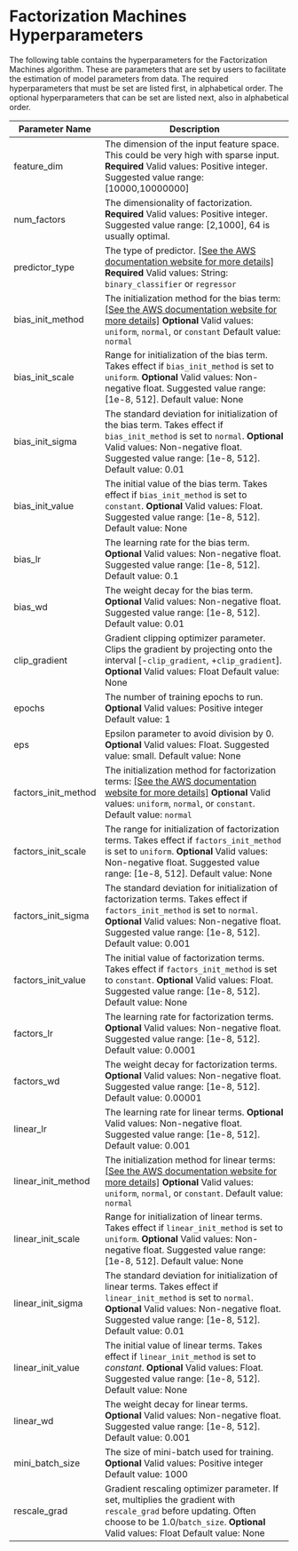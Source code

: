# Factorization Machines Hyperparameters<a name="fact-machines-hyperparameters"></a>

The following table contains the hyperparameters for the Factorization Machines algorithm\. These are parameters that are set by users to facilitate the estimation of model parameters from data\. The required hyperparameters that must be set are listed first, in alphabetical order\. The optional hyperparameters that can be set are listed next, also in alphabetical order\.


| Parameter Name | Description | 
| --- | --- | 
| feature\_dim | The dimension of the input feature space\. This could be very high with sparse input\. **Required** Valid values: Positive integer\. Suggested value range: \[10000,10000000\]  | 
| num\_factors | The dimensionality of factorization\. **Required** Valid values: Positive integer\. Suggested value range: \[2,1000\], 64 is usually optimal\.  | 
| predictor\_type | The type of predictor\. [\[See the AWS documentation website for more details\]](http://docs.aws.amazon.com/sagemaker/latest/dg/fact-machines-hyperparameters.html) **Required** Valid values: String: `binary_classifier` or `regressor`  | 
| bias\_init\_method | The initialization method for the bias term: [\[See the AWS documentation website for more details\]](http://docs.aws.amazon.com/sagemaker/latest/dg/fact-machines-hyperparameters.html) **Optional** Valid values: `uniform`, `normal`, or `constant` Default value: `normal`  | 
| bias\_init\_scale | Range for initialization of the bias term\. Takes effect if `bias_init_method` is set to `uniform`\.  **Optional** Valid values: Non\-negative float\. Suggested value range: \[1e\-8, 512\]\. Default value: None  | 
| bias\_init\_sigma | The standard deviation for initialization of the bias term\. Takes effect if `bias_init_method` is set to `normal`\.  **Optional** Valid values: Non\-negative float\. Suggested value range: \[1e\-8, 512\]\. Default value: 0\.01  | 
| bias\_init\_value | The initial value of the bias term\. Takes effect if `bias_init_method` is set to `constant`\.  **Optional** Valid values: Float\. Suggested value range: \[1e\-8, 512\]\. Default value: None  | 
| bias\_lr | The learning rate for the bias term\.  **Optional** Valid values: Non\-negative float\. Suggested value range: \[1e\-8, 512\]\. Default value: 0\.1  | 
| bias\_wd | The weight decay for the bias term\.  **Optional** Valid values: Non\-negative float\. Suggested value range: \[1e\-8, 512\]\. Default value: 0\.01  | 
| clip\_gradient | Gradient clipping optimizer parameter\. Clips the gradient by projecting onto the interval \[\-`clip_gradient`, \+`clip_gradient`\]\.  **Optional** Valid values: Float Default value: None  | 
| epochs | The number of training epochs to run\.  **Optional** Valid values: Positive integer Default value: 1  | 
| eps | Epsilon parameter to avoid division by 0\. **Optional** Valid values: Float\. Suggested value: small\. Default value: None  | 
| factors\_init\_method | The initialization method for factorization terms: [\[See the AWS documentation website for more details\]](http://docs.aws.amazon.com/sagemaker/latest/dg/fact-machines-hyperparameters.html) **Optional** Valid values: `uniform`, `normal`, or `constant`\. Default value: `normal`  | 
| factors\_init\_scale  | The range for initialization of factorization terms\. Takes effect if `factors_init_method` is set to `uniform`\.  **Optional** Valid values: Non\-negative float\. Suggested value range: \[1e\-8, 512\]\. Default value: None  | 
| factors\_init\_sigma | The standard deviation for initialization of factorization terms\. Takes effect if `factors_init_method` is set to `normal`\.  **Optional** Valid values: Non\-negative float\. Suggested value range: \[1e\-8, 512\]\. Default value: 0\.001  | 
| factors\_init\_value | The initial value of factorization terms\. Takes effect if `factors_init_method` is set to `constant`\.  **Optional** Valid values: Float\. Suggested value range: \[1e\-8, 512\]\. Default value: None  | 
| factors\_lr | The learning rate for factorization terms\.  **Optional** Valid values: Non\-negative float\. Suggested value range: \[1e\-8, 512\]\. Default value: 0\.0001  | 
| factors\_wd | The weight decay for factorization terms\.  **Optional** Valid values: Non\-negative float\. Suggested value range: \[1e\-8, 512\]\. Default value: 0\.00001  | 
| linear\_lr | The learning rate for linear terms\.  **Optional** Valid values: Non\-negative float\. Suggested value range: \[1e\-8, 512\]\. Default value: 0\.001  | 
| linear\_init\_method | The initialization method for linear terms: [\[See the AWS documentation website for more details\]](http://docs.aws.amazon.com/sagemaker/latest/dg/fact-machines-hyperparameters.html) **Optional** Valid values: `uniform`, `normal`, or `constant`\. Default value: `normal`  | 
| linear\_init\_scale | Range for initialization of linear terms\. Takes effect if `linear_init_method` is set to `uniform`\.  **Optional** Valid values: Non\-negative float\. Suggested value range: \[1e\-8, 512\]\. Default value: None  | 
| linear\_init\_sigma | The standard deviation for initialization of linear terms\. Takes effect if `linear_init_method` is set to `normal`\.  **Optional** Valid values: Non\-negative float\. Suggested value range: \[1e\-8, 512\]\. Default value: 0\.01  | 
| linear\_init\_value | The initial value of linear terms\. Takes effect if `linear_init_method` is set to *constant*\.  **Optional** Valid values: Float\. Suggested value range: \[1e\-8, 512\]\. Default value: None  | 
| linear\_wd | The weight decay for linear terms\. **Optional** Valid values: Non\-negative float\. Suggested value range: \[1e\-8, 512\]\. Default value: 0\.001  | 
| mini\_batch\_size | The size of mini\-batch used for training\.  **Optional** Valid values: Positive integer Default value: 1000  | 
| rescale\_grad |  Gradient rescaling optimizer parameter\. If set, multiplies the gradient with `rescale_grad` before updating\. Often choose to be 1\.0/`batch_size`\.  **Optional** Valid values: Float Default value: None  | 